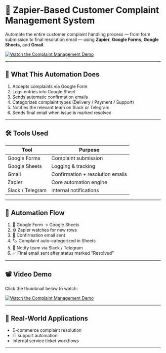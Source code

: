 # 🤖 Zapier-Based Customer Complaint Management System

Automate the entire customer complaint handling process — from form submission to final resolution email — using **Zapier**, **Google Forms**, **Google Sheets**, and **Gmail**.

[![Watch the Complaint Management Demo](https://img.youtube.com/vi/_L9YGzDUPz0/hqdefault.jpg)](https://youtu.be/_L9YGzDUPz0)


---

## 🔧 What This Automation Does

1. Accepts complaints via Google Form
2. Logs entries into Google Sheet
3. Sends automatic confirmation emails
4. Categorizes complaint types (Delivery / Payment / Support)
5. Notifies the relevant team on Slack or Telegram
6. Sends final email when issue is marked resolved

---

## 🛠 Tools Used

| Tool              | Purpose                         |
|-------------------|---------------------------------|
| Google Forms      | Complaint submission            |
| Google Sheets     | Logging & tracking              |
| Gmail             | Confirmation + resolution emails|
| Zapier            | Core automation engine          |
| Slack / Telegram  | Internal notifications          |

---

## 🔁 Automation Flow

1. 📝 Google Form → Google Sheets
2. ⚙️ Zapier watches for new rows
3. 📧 Confirmation email sent
4. 🏷️ Complaint auto-categorized in Sheets
5. 🚨 Notify team via Slack / Telegram
6. ✅ Final email sent after status marked "Resolved"

---

## 📽️ Video Demo

Click the thumbnail below to watch:

[![Watch the Complaint Management Demo](https://img.youtube.com/vi/_L9YGzDUPz0/hqdefault.jpg)](https://youtu.be/_L9YGzDUPz0)


---

## 🧠 Real-World Applications

- E-commerce complaint resolution
- IT support automation
- Internal service ticket workflows

---

